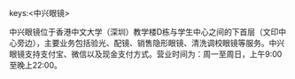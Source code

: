 keys:<中兴眼镜>


中兴眼镜位于香港中文大学（深圳）教学楼D栋与学生中心之间的下首层（文印中心旁边），主要业务包括验光、配镜、销售隐形眼镜、清洗调校眼镜等服务。中兴眼镜支持支付宝、微信以及现金支付方式。营业时间为：周一至周日，上午9:00至晚上22:00。